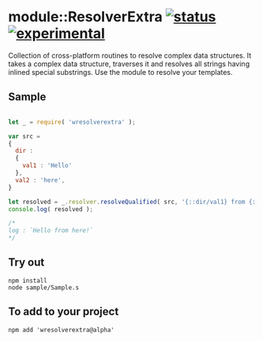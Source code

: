 
# module::ResolverExtra [![status](https://github.com/Wandalen/wResolverExtra/workflows/publish/badge.svg)](https://github.com/Wandalen/wResolverExtra/actions?query=workflow%3Apublish) [![experimental](https://img.shields.io/badge/stability-experimental-orange.svg)](https://github.com/emersion/stability-badges#experimental)

Collection of cross-platform routines to resolve complex data structures. It takes a complex data structure, traverses it and resolves all strings having inlined special substrings. Use the module to resolve your templates.

## Sample

```js

let _ = require( 'wresolverextra' );

var src =
{
  dir :
  {
    val1 : 'Hello'
  },
  val2 : 'here',
}

let resolved = _.resolver.resolveQualified( src, '{::dir/val1} from {::val2}!' );
console.log( resolved );

/*
log : `Hello from here!`
*/

```

## Try out

```
npm install
node sample/Sample.s
```

## To add to your project
```
npm add 'wresolverextra@alpha'
```

